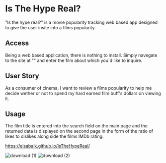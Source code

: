 # Is The Hype Real?

"Is the hype real?" is a movie popularity tracking web based app designed to give the user insite into a films popularity. 


## Access

Being a web based application, there is nothing to install. Simply navegate to the site at ""
and enter the film about which you`d like to inquire.


## User Story

As a consumer of cinema, I want to review a films popularity to help me decide wether or not to spend my hard earned film buff's dollars on viewing it.  


## Usage

The film title is entered into the search field on the main page and the returned data is displayed on the second page in the form of the ratio of likes to dislikes along side the films IMDb rating.

https://elsabalk.github.io/IsTheHypeReal/

![download (1)](https://user-images.githubusercontent.com/84941752/128249141-e98fc106-e845-4f99-aa28-72eb6c6be963.png)
![download (2)](https://user-images.githubusercontent.com/84941752/128249147-29c55ac4-db50-4a75-9272-0dd8fddd3532.png)

